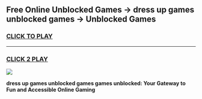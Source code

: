 
## Free Online Unblocked Games → dress up games unblocked games → Unblocked Games
<h3>
<a href="https://premium.freeplayer.one?title=dress_up_games_unblocked_games&ref=21F">CLICK TO PLAY</a></h3>
<hr>

<h3>
<a href="https://premium.freeplayer.one?title=dress_up_games_unblocked_games&ref=21F">CLICK 2 PLAY</a>
  
</h3>

<a href="https://premium.freeplayer.one?title=dress_up_games_unblocked_games&ref=21F/"><img src="https://clearcache.store/games.png"></a>


**dress up games unblocked games games unblocked: Your Gateway to Fun and Accessible Online Gaming**
